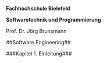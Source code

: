 **Fachhochschule Bielefeld**

**Softwaretechnik und Programmierung**

Prof. Dr. Jörg Brunsmann

##Software Engineering##

###Kapitel 1. Einleitung###
